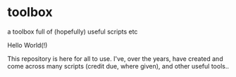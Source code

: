 # toolbox
a toolbox full of (hopefully) useful scripts etc

Hello World(!)

This repository is here for all to use. I've, over the years, have created and come across many scripts (credit due, where given), and other useful tools..
